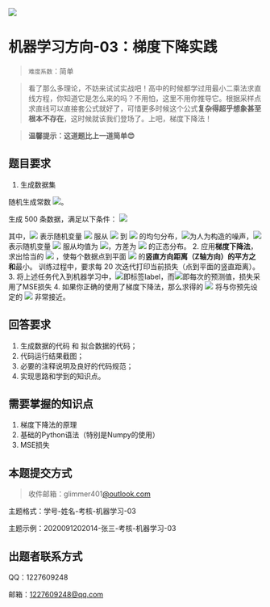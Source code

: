 ![](https://cdn.nlark.com/yuque/0/2021/png/21738773/1625662437423-575c4356-71f3-4a57-a4ff-b6cea317655e.png#id=zvyEX&originHeight=300&originWidth=748&originalType=binary&ratio=1&status=done&style=none#id=P2O0p&originHeight=300&originWidth=748&originalType=binary&ratio=1&status=done&style=none#alt=)

# 机器学习方向-03：梯度下降实践

> `难度系数`：简单

> 看了那么多理论，不妨来试试实战吧！高中的时候都学过用最小二乘法求直线方程，你知道它是怎么来的吗？不用怕，这里不用你推导它。根据采样点求直线可以直接套公式就好了，可惜更多时候这个公式**复杂得超乎想象甚至根本不存在**，这时候就该我们登场了。上吧，梯度下降法！

> **温馨提示：这道题比上一道简单😊**


## 题目要求

1. 生成数据集

随机生成常数 ![](https://g.yuque.com/gr/latex?a%2Cb%2Cc#card=math&code=a%2Cb%2Cc)。

生成 500 条数据，满足以下条件： ![](https://g.yuque.com/gr/latex?%5Cbegin%7Bcases%7D%0AF(x%2Cy)%3Dax%5E2%2Bby%2Bc%2Be%5C%5C%0Ax%5Csim%20U(-2%2C%202)%5C%5C%0Ay%5Csim%20U(-5%2C%205)%5C%5C%0Ae%5Csim%20N(0%2C%200.01)%0A%5Cend%7Bcases%7D#card=math&code=%5Cbegin%7Bcases%7D%0AF%28x%2Cy%29%3Dax%5E2%2Bby%2Bc%2Be%5C%5C%0Ax%5Csim%20U%28-2%2C%202%29%5C%5C%0Ay%5Csim%20U%28-5%2C%205%29%5C%5C%0Ae%5Csim%20N%280%2C%200.01%29%0A%5Cend%7Bcases%7D)

其中，![](https://g.yuque.com/gr/latex?x%5Csim%20U(-2%2C2)#card=math&code=x%5Csim%20U%28-2%2C2%29) 表示随机变量 ![](https://g.yuque.com/gr/latex?x#card=math&code=x) 服从 ![](https://g.yuque.com/gr/latex?-2#card=math&code=-2) 到 ![](https://g.yuque.com/gr/latex?2#card=math&code=2) 的均匀分布，![](https://g.yuque.com/gr/latex?e#card=math&code=e)为人为构造的噪声，![](https://g.yuque.com/gr/latex?e%5Csim%20N(0%2C0.01)#card=math&code=e%5Csim%20N%280%2C0.01%29) 表示随机变量 ![](https://g.yuque.com/gr/latex?e#card=math&code=e) 服从均值为 ![](https://g.yuque.com/gr/latex?0#card=math&code=0)，方差为 ![](https://g.yuque.com/gr/latex?0.01#card=math&code=0.01) 的正态分布。
2. 应用**梯度下降法**，求出恰当的 ![](https://g.yuque.com/gr/latex?%5Chat%7Ba%7D%2C%20%5Chat%7Bb%7D%2C%20%5Chat%7Bc%7D#card=math&code=%5Chat%7Ba%7D%2C%20%5Chat%7Bb%7D%2C%20%5Chat%7Bc%7D) ，使每个数据点到平面 ![](https://g.yuque.com/gr/latex?%5Chat%7BF%7D(x%2Cy)%3D%5Chat%7Ba%7Dx%5E2%2B%5Chat%7Bb%7Dy%2B%5Chat%7Bc%7D#card=math&code=%5Chat%7BF%7D%28x%2Cy%29%3D%5Chat%7Ba%7Dx%5E2%2B%5Chat%7Bb%7Dy%2B%5Chat%7Bc%7D) 的**竖直方向距离（Z轴方向）的平方之和**最小。 训练过程中，要求每 20 次迭代打印当前损失（点到平面的竖直距离）。
3. 将上述任务代入到机器学习中，![](https://g.yuque.com/gr/latex?F(x%2C%20y)#card=math&code=F%28x%2C%20y%29)即标签label，而![](https://g.yuque.com/gr/latex?%5Chat%7BF%7D(x%2C%20y)#card=math&code=%5Chat%7BF%7D%28x%2C%20y%29)即每次的预测值，损失采用了MSE损失
4. 如果你正确的使用了梯度下降法，那么求得的 ![](https://g.yuque.com/gr/latex?%5Chat%7Ba%7D%2C%5Chat%7Bb%7D%2C%5Chat%7Bc%7D#card=math&code=%5Chat%7Ba%7D%2C%5Chat%7Bb%7D%2C%5Chat%7Bc%7D) 将与你预先设定的 ![](https://g.yuque.com/gr/latex?a%2Cb%2Cc#card=math&code=a%2Cb%2Cc) 非常接近。

## 回答要求

1. 生成数据的代码 和 拟合数据的代码；
2. 代码运行结果截图；
3. 必要的注释说明及良好的代码规范；
4. 实现思路和学到的知识点。

## 需要掌握的知识点

1. 梯度下降法的原理
2. 基础的Python语法（特别是Numpy的使用）
3. MSE损失

## 本题提交方式

> 收件邮箱：glimmer401[@outlook.com ](/outlook.com ) 

主题格式：学号-姓名-考核-机器学习-03

主题示例：2020091202014-张三-考核-机器学习-03


## 出题者联系方式

QQ：1227609248

邮箱：[1227609248@qq.com](1227609248@qq.com)

